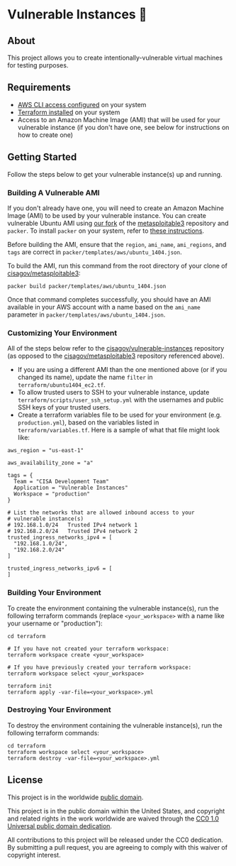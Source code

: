 # Vulnerable Instances 🐞 #

## About ##

This project allows you to create intentionally-vulnerable virtual
machines for testing purposes.

## Requirements ##

* [AWS CLI access
  configured](
  https://docs.aws.amazon.com/cli/latest/userguide/cli-chap-configure.html)
  on your system
* [Terraform installed](
  https://learn.hashicorp.com/terraform/getting-started/install.html)
  on your system
* Access to an Amazon Machine Image (AMI) that will be used for your
  vulnerable instance (if you don't have one, see below for instructions on how
  to create one)

## Getting Started ##

Follow the steps below to get your vulnerable instance(s) up and running.

### Building A Vulnerable AMI ###

If you don't already have one, you will need to create an Amazon Machine Image
(AMI) to be used by your vulnerable instance.  You can create vulnerable Ubuntu
AMI using [our fork](https://github.com/cisagov/metasploitable3) of the
[metasploitable3](https://github.com/rapid7/metasploitable3) repository and
`packer`.  To install `packer` on your system, refer to [these instructions](
https://www.packer.io/intro/getting-started/install.html).

Before building the AMI, ensure that the `region`, `ami_name`, `ami_regions`,
and `tags` are correct in `packer/templates/aws/ubuntu_1404.json`.

To build the AMI, run this command from the root directory of your clone of
[cisagov/metasploitable3](https://github.com/cisagov/metasploitable3):

```
packer build packer/templates/aws/ubuntu_1404.json
```

Once that command completes successfully, you should have an AMI available in
your AWS account with a name based on the `ami_name` parameter in
`packer/templates/aws/ubuntu_1404.json`.

### Customizing Your Environment ###

All of the steps below refer to the [cisagov/vulnerable-instances](
https://github.com/cisagov/vulnerable-instances) repository (as opposed to the
[cisagov/metasploitable3](https://github.com/cisagov/metasploitable3)
repository referenced above).

* If you are using a different AMI than the one mentioned above (or if you
  changed its name), update the name `filter` in `terraform/ubuntu1404_ec2.tf`.
* To allow trusted users to SSH to your vulnerable instance, update
  `terraform/scripts/user_ssh_setup.yml` with the usernames and public SSH keys
  of your trusted users.
* Create a terraform variables file to be used for your environment (e.g.
  `production.yml`), based on the variables listed in `terraform/variables.tf`.
  Here is a sample of what that file might look like:

```
aws_region = "us-east-1"

aws_availability_zone = "a"

tags = {
  Team = "CISA Development Team"
  Application = "Vulnerable Instances"
  Workspace = "production"
}

# List the networks that are allowed inbound access to your
# vulnerable instance(s)
# 192.168.1.0/24   Trusted IPv4 network 1
# 192.168.2.0/24   Trusted IPv4 network 2
trusted_ingress_networks_ipv4 = [
  "192.168.1.0/24",
  "192.168.2.0/24"
]

trusted_ingress_networks_ipv6 = [
]
```

### Building Your Environment ###

To create the environment containing the vulnerable instance(s), run the
following terraform commands (replace `<your_workspace>` with a name like
your username or "production"):

```
cd terraform

# If you have not created your terraform workspace:
terraform workspace create <your_workspace>

# If you have previously created your terraform workspace:
terraform workspace select <your_workspace>

terraform init
terraform apply -var-file=<your_workspace>.yml
```

### Destroying Your Environment ###

To destroy the environment containing the vulnerable instance(s), run the
following terraform commands:

```
cd terraform
terraform workspace select <your_workspace>
terraform destroy -var-file=<your_workspace>.yml
```

## License ##

This project is in the worldwide [public domain](LICENSE.md).

This project is in the public domain within the United States, and
copyright and related rights in the work worldwide are waived through
the [CC0 1.0 Universal public domain
dedication](https://creativecommons.org/publicdomain/zero/1.0/).

All contributions to this project will be released under the CC0
dedication. By submitting a pull request, you are agreeing to comply
with this waiver of copyright interest.
